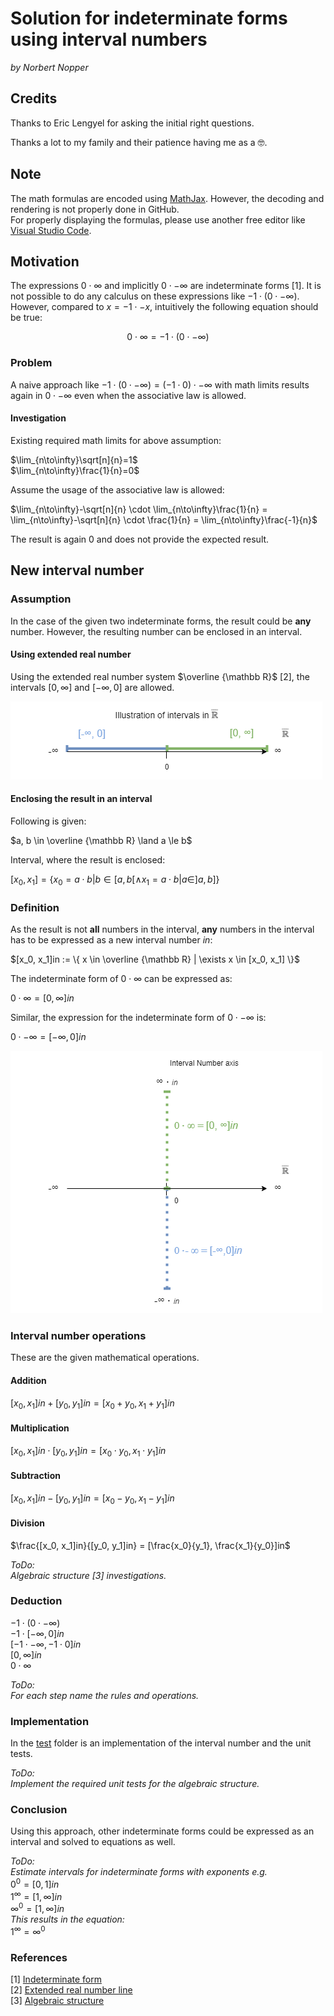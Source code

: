 # Solution for indeterminate forms using interval numbers

*by Norbert Nopper*

## Credits

Thanks to Eric Lengyel for asking the initial right questions.

Thanks a lot to my family and their patience having me as a 🤓.

## Note

The math formulas are encoded using [MathJax](https://www.mathjax.org/). However, the decoding and rendering is not properly done in GitHub.  
For properly displaying the formulas, please use another free editor like [Visual Studio Code](https://code.visualstudio.com/).

## Motivation

The expressions $0 \cdot ∞$ and implicitly $0 \cdot -∞$ are indeterminate forms [1]. It is not possible to do any calculus on these expressions like $-1 \cdot (0 \cdot -∞)$.  
However, compared to $x = -1 \cdot -x$, intuitively the following equation should be true: 

$$0 \cdot ∞ = -1 \cdot (0 \cdot -∞)$$

### Problem

A naive approach like $-1 \cdot (0 \cdot -∞) = (-1 \cdot 0) \cdot -∞$ with math limits results again in $0 \cdot -∞$ even when the associative law is allowed.

#### Investigation

Existing required math limits for above assumption:

$\lim_{n\to\infty}\sqrt[n]{n}=1$  
$\lim_{n\to\infty}\frac{1}{n}=0$  

Assume the usage of the associative law is allowed:

$\lim_{n\to\infty}-\sqrt[n]{n} \cdot \lim_{n\to\infty}\frac{1}{n} = \lim_{n\to\infty}-\sqrt[n]{n} \cdot \frac{1}{n} = \lim_{n\to\infty}\frac{-1}{n}$

The result is again 0 and does not provide the expected result.

## New interval number

### Assumption

In the case of the given two indeterminate forms, the result could be **any** number. However, the resulting number can be enclosed in an interval.  

#### Using extended real number  

Using the extended real number system $\overline {\mathbb R}$ [2], the intervals $[0, ∞]$ and $[-∞, 0]$ are allowed.

![](illustrations/visual_interval_extended.png)

#### Enclosing the result in an interval

Following is given:

$a, b \in \overline {\mathbb R} \land a \le b$

Interval, where the result is enclosed: 

$[x_0, x_1] = \{ x_0 = a \cdot b | b \in [a, b[ \land x_1 = a \cdot b | a \in ]a, b] \}$

### Definition

As the result is not **all** numbers in the interval, **any** numbers in the interval has to be expressed as a new interval number *in*:

$[x_0, x_1]in := \{ x \in \overline {\mathbb R} | \exists x \in [x_0, x_1] \}$

The indeterminate form of $0 \cdot ∞$ can be expressed as:

$0 \cdot ∞ = [0, ∞]in$

Similar, the expression for the indeterminate form of $0 \cdot -∞$ is:

$0 \cdot -∞ = [-∞, 0]in$

![](illustrations/visual_interval_number.png)

### Interval number operations

These are the given mathematical operations.

#### Addition

$[x_0, x_1]in + [y_0, y_1]in = [x_0 + y_0, x_1 + y_1]in$

#### Multiplication

$[x_0, x_1]in \cdot [y_0, y_1]in = [x_0 \cdot y_0, x_1 \cdot y_1]in$

#### Subtraction

$[x_0, x_1]in - [y_0, y_1]in = [x_0 - y_0, x_1 - y_1]in$

#### Division

$\frac{[x_0, x_1]in}{[y_0, y_1]in} = [\frac{x_0}{y_1}, \frac{x_1}{y_0}]in$

*ToDo:*  
*Algebraic structure [3] investigations.*

### Deduction

$-1 \cdot (0 \cdot -∞)$  
$-1 \cdot [-∞, 0]in$  
$[-1 \cdot -∞, -1 \cdot 0]in$  
$[0, ∞]in$  
$0 \cdot ∞$

*ToDo:*  
*For each step name the rules and operations.*

### Implementation

In the [test](test/) folder is an implementation of the interval number and the unit tests.   

*ToDo:*  
*Implement the required unit tests for the algebraic structure.*

### Conclusion

Using this approach, other indeterminate forms could be expressed as an interval and solved to equations as well.

*ToDo:*  
*Estimate intervals for indeterminate forms with exponents e.g.*  
$0^0 = [0, 1]in$  
$1^∞ = [1, ∞]in$  
$∞^0 = [1, ∞]in$  
*This results in the equation:*  
$1^∞ = ∞^0$

### References

[1] [Indeterminate form](https://en.wikipedia.org/wiki/Indeterminate_form)  
[2] [Extended real number line](https://en.wikipedia.org/wiki/Extended_real_number_line)  
[3] [Algebraic structure](https://en.wikipedia.org/wiki/Algebraic_structure)

